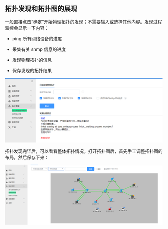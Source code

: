 ## 拓扑发现和拓扑图的展现

一般直接点击“确定”开始物理拓扑的发现；不需要输入或选择其他内容。发现过程监控会显示一下内容：

- ping 所有网络设备的进度

- 采集有关 snmp 信息的进度

- 发现物理拓扑的信息

- 保存发现的拓扑结果

![](../assets/image009.png)

拓扑发现完毕后，可以看看整体拓扑情况。打开拓扑图后，首先手工调整拓扑图的布局，然后保存下来：

![](../assets/image010.png)
